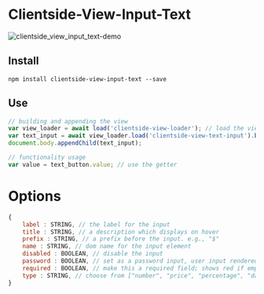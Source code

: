 # Clientside-View-Input-Text

![clientside_view_input_text-demo](https://user-images.githubusercontent.com/10381896/40626997-25e91924-628a-11e8-9cea-85207a605f22.gif)


## Install
`npm install clientside-view-input-text --save`

## Use
```js
// building and appending the view
var view_loader = await load('clientside-view-loader'); // load the view loader
var text_input = await view_loader.load('clientside-view-text-input').build({label:"Full Name"});
document.body.appendChild(text_input);

// functionality usage
var value = text_button.value; // use the getter
```

# Options
```js
{
    label : STRING, // the label for the input
    title : STRING, // a description which displays on hover
    prefix : STRING, // a prefix before the input. e.g., "$"
    name : STRING, // dom name for the input element
    disabled : BOOLEAN, // disable the input
    password : BOOLEAN, // set as a password input, user input rendered as ****
    required : BOOLEAN, // make this a required field; shows red if empty
    type : STRING, // choose from ["number", "price", "percentage", "date", "time"]; input will enforce that only characters possible for that are accepted and validate that it is valid
}
```
